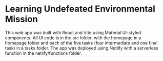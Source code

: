# Learning Undefeated Environmental Mission

This web app was built with React and Vite using Material UI-styled components. All UI code is in the src folder, with the homepage in a homepage folder and each of the five tasks (four intermediate and one final task) in a tasks folder. The app was deployed using Netlify with a serverless function in the netlify/functions folder.  



